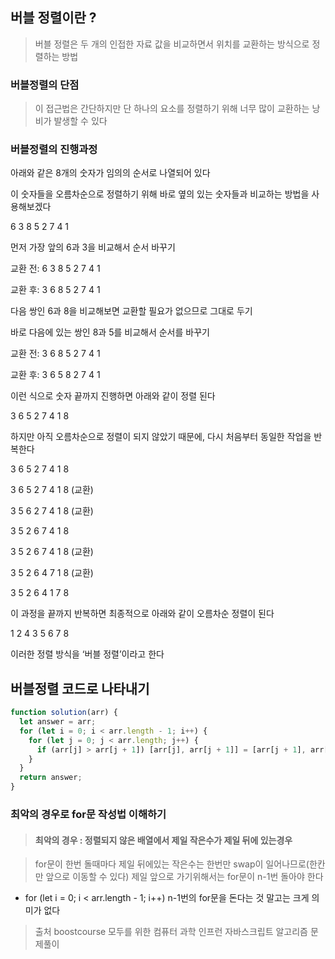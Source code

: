 ## 버블 정렬이란 ?

> 버블 정렬은 두 개의 인접한 자료 값을 비교하면서 위치를 교환하는 방식으로 정렬하는 방법

### 버블정렬의 단점

> 이 접근법은 간단하지만 단 하나의 요소를 정렬하기 위해 너무 많이 교환하는 낭비가 발생할 수 있다

### 버블정렬의 진행과정

아래와 같은 8개의 숫자가 임의의 순서로 나열되어 있다

이 숫자들을 오름차순으로 정렬하기 위해 바로 옆의 있는 숫자들과 비교하는 방법을 사용해보겠다

6 3 8 5 2 7 4 1

먼저 가장 앞의 6과 3을 비교해서 순서 바꾸기

교환 전: 6 3 8 5 2 7 4 1

교환 후: 3 6 8 5 2 7 4 1

다음 쌍인 6과 8을 비교해보면 교환할 필요가 없으므로 그대로 두기

바로 다음에 있는 쌍인 8과 5를 비교해서 순서를 바꾸기

교환 전: 3 6 8 5 2 7 4 1

교환 후: 3 6 5 8 2 7 4 1

이런 식으로 숫자 끝까지 진행하면 아래와 같이 정렬 된다

3 6 5 2 7 4 1 8

하지만 아직 오름차순으로 정렬이 되지 않았기 때문에, 다시 처음부터 동일한 작업을 반복한다

3 6 5 2 7 4 1 8

3 6 5 2 7 4 1 8 (교환)

3 5 6 2 7 4 1 8 (교환)

3 5 2 6 7 4 1 8

3 5 2 6 7 4 1 8 (교환)

3 5 2 6 4 7 1 8 (교환)

3 5 2 6 4 1 7 8

이 과정을 끝까지 반복하면 최종적으로 아래와 같이 오름차순 정렬이 된다

1 2 4 3 5 6 7 8

이러한 정렬 방식을 ‘버블 정렬’이라고 한다

## 버블정렬 코드로 나타내기

```js
function solution(arr) {
  let answer = arr;
  for (let i = 0; i < arr.length - 1; i++) {
    for (let j = 0; j < arr.length; j++) {
      if (arr[j] > arr[j + 1]) [arr[j], arr[j + 1]] = [arr[j + 1], arr[j]];
    }
  }
  return answer;
}
```

### 최악의 경우로 for문 작성법 이해하기

> #### 최악의 경우 : 정렬되지 않은 배열에서 제일 작은수가 제일 뒤에 있는경우

> for문이 한번 돌때마다 제일 뒤에있는 작은수는 한번만 swap이 일어나므로(한칸만 앞으로 이동할 수 있다) 제일 앞으로 가기위해서는 for문이 n-1번 돌아야 한다

- for (let i = 0; i < arr.length - 1; i++) n-1번의 for문을 돈다는 것 말고는 크게 의미가 없다

> 출처 boostcourse 모두를 위한 컴퓨터 과학
> 인프런 자바스크립트 알고리즘 문제풀이
